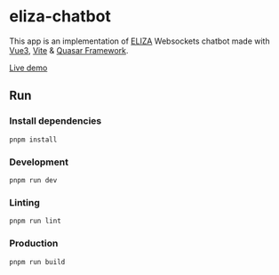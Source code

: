 # eliza-chatbot

This app is an implementation of [ELIZA](https://en.wikipedia.org/wiki/ELIZA)
Websockets chatbot made with [Vue3](https://vuejs.org/),
[Vite](https://vitejs.dev/) & [Quasar Framework](https://quasar.dev/).

[Live demo](https://super16.github.io/eliza-chatbot)

## Run

### Install dependencies

```shell
pnpm install
```

### Development

```shell
pnpm run dev
```

### Linting

```shell
pnpm run lint
```

### Production

```shell
pnpm run build
```
